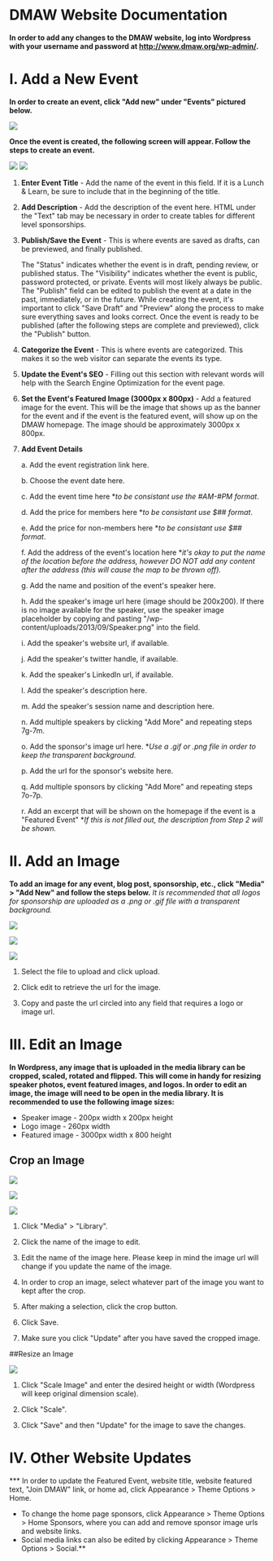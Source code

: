 DMAW Website Documentation
========

**In order to add any changes to the DMAW website, log into Wordpress with your username and password at http://www.dmaw.org/wp-admin/.**

# I. Add a New Event

**In order to create an event, click "Add new" under "Events" pictured below.**

![](Add_Event_1.png)


**Once the event is created, the following screen will appear. Follow the steps to create an event.**


![](Add_Event_2.png)
![](Add_Event_3.png)

1. **Enter Event Title** - Add the name of the event in this field. If it is a Lunch & Learn, be sure to include that in the beginning of the title.
      
2. **Add Description** - Add the description of the event here. HTML under the "Text" tab may be necessary in order to create tables for different level sponsorships.
      
3. **Publish/Save the Event** - This is where events are saved as drafts, can be previewed, and finally published. 
      
      The "Status" indicates whether the event is in draft, pending review, or published status.
      The "Visibility" indicates whether the event is public, password protected, or private. Events will most likely always be public.
      The "Publish" field can be edited to publish the event at a date in the past, immediately, or in the future.
      While creating the event, it's important to click "Save Draft" and "Preview" along the process to make sure everything saves and looks correct.
      Once the event is ready to be published (after the following steps are complete and previewed), click the "Publish" button.
            
4. **Categorize the Event** - This is where events are categorized. This makes it so the web visitor can separate the events its type.
      
5. **Update the Event's SEO** - Filling out this section with relevant words will help with the Search Engine Optimization for the event page. 
      
6. **Set the Event's Featured Image (3000px x 800px)** - Add a featured image for the event. This will be the image that shows up as the banner for the event and if the event is the featured event, will show up on the DMAW homepage. The image should be approximately 3000px x 800px.

7. **Add Event Details**

      a. Add the event registration link here.

      b. Choose the event date here.
      
      c. Add the event time here **to be consistant use the #AM-#PM format*.
      
      d. Add the price for members here **to be consistant use $## format*.
      
      e. Add the price for non-members here **to be consistant use $## format*.
      
      f. Add the address of the event's location here **it's okay to put the name of the location before the address, however DO NOT add any content after the address (this will cause the map to be thrown off).*
      
      g. Add the name and position of the event's speaker here.
      
      h. Add the speaker's image url here (image should be 200x200). If there is no image available for the speaker, use the speaker image placeholder by copying and pasting "/wp-content/uploads/2013/09/Speaker.png" into the field.
      
      i. Add the speaker's website url, if available.
      
      j. Add the speaker's twitter handle, if available.
      
      k. Add the speaker's LinkedIn url, if available.
      
      l. Add the speaker's description here.
      
      m. Add the speaker's session name and description here.
      
      n. Add multiple speakers by clicking "Add More" and repeating steps 7g-7m.
      
      o. Add the sponsor's image url here. **Use a .gif or .png file in order to keep the transparent background.*
      
      p. Add the url for the sponsor's website here.
      
      q. Add multiple sponsors by clicking "Add More" and repeating steps 7o-7p.
      
      r. Add an excerpt that will be shown on the homepage if the event is a "Featured Event" **If this is not filled out, the description from Step 2 will be shown.*


      
# II. Add an Image

**To add an image for any event, blog post, sponsorship, etc., click "Media" > "Add New" and follow the steps below.**
*It is recommended that all logos for sponsorship are uploaded as a .png or .gif file with a transparent background.*

![](Add_Image_1.png)

![](Add_Image_2.png)

![](Add_Image_3.png)

1. Select the file to upload and click upload.

2. Click edit to retrieve the url for the image.

3. Copy and paste the url circled into any field that requires a logo or image url.

 
# III. Edit an Image

**In Wordpress, any image that is uploaded in the media library can be cropped, scaled, rotated and flipped. This will come in handy for resizing speaker photos, event featured images, and logos. In order to edit an image, the image will need to be open in the media library. It is recommended to use the following image sizes:**
* Speaker image - 200px width x 200px height
* Logo image - 260px width
* Featured image  - 3000px width x 800 height

## Crop an Image

![](Edit_an_Image.png)

![](Edit_an_Image_2.png)

![](Edit_Image_1.png)

1. Click "Media" > "Library".

2. Click the name of the image to edit.

3. Edit the name of the image here. Please keep in mind the image url will change if you update the name of the image.

4. In order to crop an image, select whatever part of the image you want to kept after the crop.

5. After making a selection, click the crop button.

6. Click Save.

7. Make sure you click "Update" after you have saved the cropped image.

##Resize an Image

![](Edit_Image_2.png)

1. Click "Scale Image" and enter the desired height or width (Wordpress will keep original dimension scale).

2. Click "Scale".

3. Click "Save" and then "Update" for the image to save the changes.

# IV. Other Website Updates

*** In order to update the Featured Event, website title, website featured text, "Join DMAW" link, or home ad, click Appearance > Theme Options > Home.
* To change the home page sponsors, click Appearance > Theme Options > Home Sponsors, where you can add and remove sponsor image urls and website links.
* Social media links can also be edited by clicking Appearance > Theme Options > Social.**



